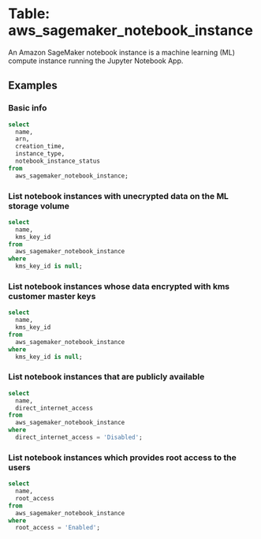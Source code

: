 # Table: aws_sagemaker_notebook_instance

An Amazon SageMaker notebook instance is a machine learning (ML) compute instance running the Jupyter Notebook App.

## Examples

### Basic info

```sql
select
  name,
  arn,
  creation_time,
  instance_type,
  notebook_instance_status
from
  aws_sagemaker_notebook_instance;

```


### List notebook instances with unecrypted data on the ML storage volume

```sql
select
  name,
  kms_key_id
from
  aws_sagemaker_notebook_instance
where
  kms_key_id is null;
```


### List notebook instances whose data encrypted with kms customer master keys

```sql
select
  name,
  kms_key_id
from
  aws_sagemaker_notebook_instance
where
  kms_key_id is null;
```


### List notebook instances that are publicly available

```sql
select
  name,
  direct_internet_access
from
  aws_sagemaker_notebook_instance
where
  direct_internet_access = 'Disabled';
```


### List notebook instances which provides root access to the users

```sql
select
  name,
  root_access
from
  aws_sagemaker_notebook_instance
where
  root_access = 'Enabled';
```